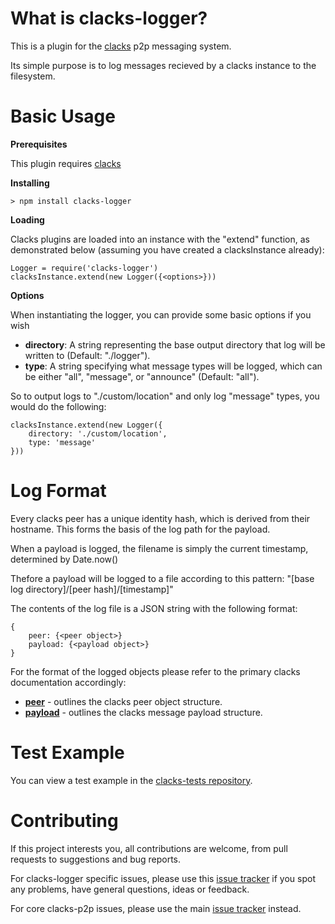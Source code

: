 # What is clacks-logger?

This is a plugin for the [clacks](https://github.com/AlexanderParker/clacks) p2p messaging system.

Its simple purpose is to log messages recieved by a clacks instance to the filesystem.

# Basic Usage

**Prerequisites**

This plugin requires [clacks](https://github.com/AlexanderParker/clacks)

**Installing**

    > npm install clacks-logger

**Loading**

Clacks plugins are loaded into an instance with the "extend" function, as demonstrated below (assuming you have created a clacksInstance already):
	
	Logger = require('clacks-logger')
    clacksInstance.extend(new Logger({<options>}))

**Options**

When instantiating the logger, you can provide some basic options if you wish

* **directory**: A string representing the base output directory that log will be written to (Default: "./logger").
* **type**: A string specifying what message types will be logged, which can be either "all", "message", or "announce" (Default: "all").

So to output logs to "./custom/location" and only log "message" types, you would do the following:

	clacksInstance.extend(new Logger({
		directory: './custom/location',
		type: 'message'
	}))

# Log Format

Every clacks peer has a unique identity hash, which is derived from their hostname. This forms the basis of the log path for the payload.

When a payload is logged, the filename is simply the current timestamp, determined by Date.now()

Thefore a payload will be logged to a file according to this pattern: "[base log directory]/[peer hash]/[timestamp]"

The contents of the log file is a JSON string with the following format:

	{
		peer: {<peer object>}
		payload: {<payload object>}
	}

For the format of the logged objects please refer to the primary clacks documentation accordingly:

* **[peer](https://github.com/AlexanderParker/clacks#peers)** - outlines the clacks peer object structure.
* **[payload](https://github.com/AlexanderParker/clacks#message-payload)** - outlines the clacks message payload structure.

# Test Example

You can view a test example in the [clacks-tests repository](https://github.com/AlexanderParker/clacks-tests/blob/main/plugins/clacks-logger.js).

# Contributing

If this project interests you, all contributions are welcome, from pull requests to suggestions and bug reports.

For clacks-logger specific issues, please use this [issue tracker](https://github.com/AlexanderParker/clacks-logger/issues) if you spot any problems, have general questions, ideas or feedback.

For core clacks-p2p issues, please use the main [issue tracker](https://github.com/AlexanderParker/clacks/issues) instead.